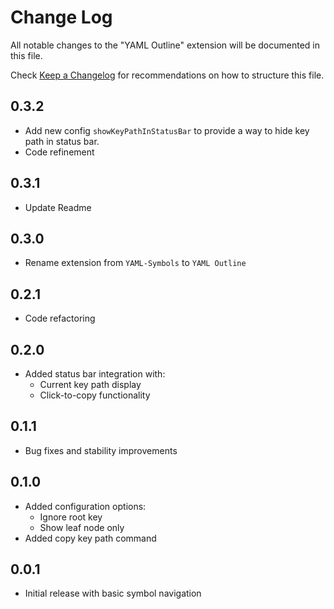 # Change Log

All notable changes to the "YAML Outline" extension will be documented in this file.

Check [Keep a Changelog](http://keepachangelog.com/) for recommendations on how to structure this file.

## 0.3.2

- Add new config `showKeyPathInStatusBar` to provide a way to hide key path in status bar.
- Code refinement

## 0.3.1

- Update Readme

## 0.3.0

- Rename extension from `YAML-Symbols` to `YAML Outline`

## 0.2.1

- Code refactoring

## 0.2.0

- Added status bar integration with:
  - Current key path display
  - Click-to-copy functionality

## 0.1.1

- Bug fixes and stability improvements

## 0.1.0

- Added configuration options:
  - Ignore root key
  - Show leaf node only
- Added copy key path command

## 0.0.1

- Initial release with basic symbol navigation
